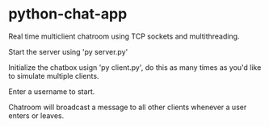 # python-chat-app
Real time multiclient chatroom using TCP sockets and multithreading.

Start the server using 'py server.py'

Initialize the chatbox usign 'py client.py', do this as many times as you'd like to simulate multiple clients. 

Enter a username to start. 

Chatroom will broadcast a message to all other clients whenever a user enters or leaves.

